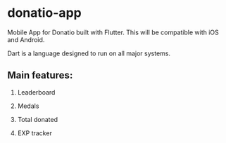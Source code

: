 # donatio-app
Mobile App for Donatio built with Flutter. This will be compatible with iOS and Android.

Dart is a language designed to run on all major systems.

## Main features:

1. Leaderboard

2. Medals

3. Total donated

4. EXP tracker


